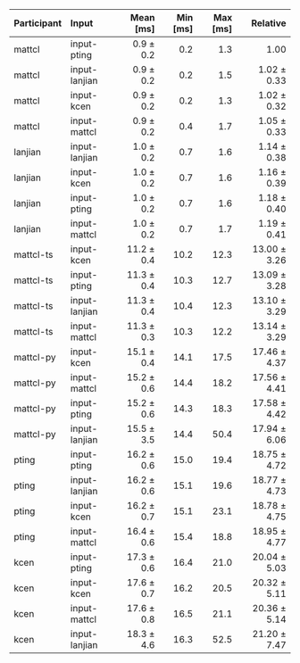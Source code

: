 | Participant | Input | Mean [ms] | Min [ms] | Max [ms] | Relative |
|:---|:---|---:|---:|---:|---:|
| mattcl | input-pting | 0.9 ± 0.2 | 0.2 | 1.3 | 1.00 |
| mattcl | input-lanjian | 0.9 ± 0.2 | 0.2 | 1.5 | 1.02 ± 0.33 |
| mattcl | input-kcen | 0.9 ± 0.2 | 0.2 | 1.3 | 1.02 ± 0.32 |
| mattcl | input-mattcl | 0.9 ± 0.2 | 0.4 | 1.7 | 1.05 ± 0.33 |
| lanjian | input-lanjian | 1.0 ± 0.2 | 0.7 | 1.6 | 1.14 ± 0.38 |
| lanjian | input-kcen | 1.0 ± 0.2 | 0.7 | 1.6 | 1.16 ± 0.39 |
| lanjian | input-pting | 1.0 ± 0.2 | 0.7 | 1.6 | 1.18 ± 0.40 |
| lanjian | input-mattcl | 1.0 ± 0.2 | 0.7 | 1.7 | 1.19 ± 0.41 |
| mattcl-ts | input-kcen | 11.2 ± 0.4 | 10.2 | 12.3 | 13.00 ± 3.26 |
| mattcl-ts | input-pting | 11.3 ± 0.4 | 10.3 | 12.7 | 13.09 ± 3.28 |
| mattcl-ts | input-lanjian | 11.3 ± 0.4 | 10.4 | 12.3 | 13.10 ± 3.29 |
| mattcl-ts | input-mattcl | 11.3 ± 0.3 | 10.3 | 12.2 | 13.14 ± 3.29 |
| mattcl-py | input-kcen | 15.1 ± 0.4 | 14.1 | 17.5 | 17.46 ± 4.37 |
| mattcl-py | input-mattcl | 15.2 ± 0.6 | 14.4 | 18.2 | 17.56 ± 4.41 |
| mattcl-py | input-pting | 15.2 ± 0.6 | 14.3 | 18.3 | 17.58 ± 4.42 |
| mattcl-py | input-lanjian | 15.5 ± 3.5 | 14.4 | 50.4 | 17.94 ± 6.06 |
| pting | input-pting | 16.2 ± 0.6 | 15.0 | 19.4 | 18.75 ± 4.72 |
| pting | input-lanjian | 16.2 ± 0.6 | 15.1 | 19.6 | 18.77 ± 4.73 |
| pting | input-kcen | 16.2 ± 0.7 | 15.1 | 23.1 | 18.78 ± 4.75 |
| pting | input-mattcl | 16.4 ± 0.6 | 15.4 | 18.8 | 18.95 ± 4.77 |
| kcen | input-pting | 17.3 ± 0.6 | 16.4 | 21.0 | 20.04 ± 5.03 |
| kcen | input-kcen | 17.6 ± 0.7 | 16.2 | 20.5 | 20.32 ± 5.11 |
| kcen | input-mattcl | 17.6 ± 0.8 | 16.5 | 21.1 | 20.36 ± 5.14 |
| kcen | input-lanjian | 18.3 ± 4.6 | 16.3 | 52.5 | 21.20 ± 7.47 |
